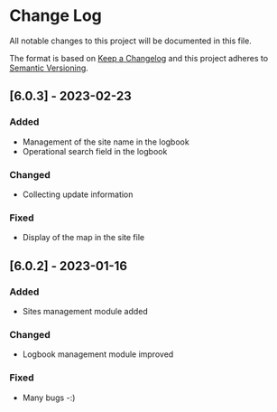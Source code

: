 # Change Log
All notable changes to this project will be documented in this file.
 
The format is based on [Keep a Changelog](http://keepachangelog.com/)
and this project adheres to [Semantic Versioning](http://semver.org/).
 
## [6.0.3] - 2023-02-23
 
### Added
* Management of the site name in the logbook
* Operational search field in the logbook
### Changed
* Collecting update information 
### Fixed
* Display of the map in the site file
  
## [6.0.2] - 2023-01-16

### Added
* Sites management module added
### Changed
* Logbook management module improved
### Fixed
* Many bugs -:)
